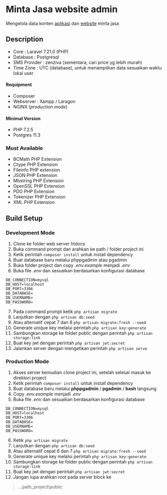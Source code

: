 # Minta Jasa website admin
Mengelola data konten [aplikasi](http://google.play) dan [website](https://mintajasa.com) minta jasa

## Description
- Core : Laravel 7.21.0 (PHP)
- Database : Postgresql
- SMS Provider : zenziva (sementara, cari price yg lebih murah)
- Time Zone :  UTC (database), untuk menampilkan data sesuaikan waktu lokal user

#### Requipment
- Composer
- Webserver : Xampp / Laragon
- NGINX (*production mode*)

#### Minimal Version
- PHP 7.2.5
- Postgres 11.3

### Must Available
- BCMath PHP Extension
- Ctype PHP Extension
- Fileinfo PHP extension
- JSON PHP Extension
- Mbstring PHP Extension
- OpenSSL PHP Extension
- PDO PHP Extension
- Tokenizer PHP Extension
- XML PHP Extension

## Build Setup
### Development Mode
1. Clone ke folder web server htdocs
2. Buka command prompt dan arahkan ke path / folder project ini
3. Ketik perintah `composer install` untuk install dependency
4. Buat database baru melalui phppgadmin atau pgadmin
5. Buka folder project dan copy *.env.example* menjadi *.env*
6. Buka file *.env* dan sesuaikan berdasarkan konfigurasi database
```
DB_CONNECTION=mysql
DB_HOST=localhost
DB_PORT=3306
DB_DATABASE=
DB_USERNAME=
DB_PASSWORD=
```
7. Pada command prompt ketik `php artisan migrate`
8. Lanjutkan dengan `php artisan db:seed`
9. Atau alternatif cepat 7 dan 8 `php artisan migrate:fresh --seed`
10. Generate unique key melalui perintah `php artisan key:generate`
11. Sambungkan storage ke folder public dengan perintah `php artisan storage:link`
12. Buat key jwt dengan perintah `php artisan jwt:secret`
13. Jalankan server dengan mengetikan perintah `php artisan serve`


### Production Mode
1. Akses server kemudian clone project ini, setelah selesai masuk ke direktori project
2. Ketik perintah `composer install` untuk install dependency
3. Buat database baru melalui **phppgadmin** / **pgadmin** / **bash** langsung
4. Copy *.env.example* menjadi *.env*
5. Buka file *.env* dan sesuaikan berdasarkan konfigurasi database
```
DB_CONNECTION=mysql
DB_HOST=localhost
DB_PORT=3306
DB_DATABASE=
DB_USERNAME=
DB_PASSWORD=
```
6. Ketik `php artisan migrate`
7. Lanjutkan dengan `php artisan db:seed`
8. Atau alternatif cepat 6 dan 7 `php artisan migrate:fresh --seed`
9. Generate unique key melalui perintah `php artisan key:generate`
10. Sambungkan storage ke folder public dengan perintah `php artisan storage:link`
11. Buat key jwt dengan perintah `php artisan jwt:secret`
12. Jangan lupa arahkan root pada server block ke 

> ...path_project\public